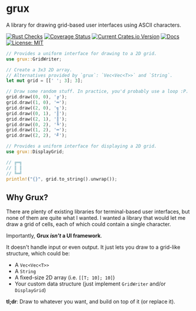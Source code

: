 # grux

A library for drawing grid-based user interfaces using ASCII characters.

[![Rust Checks](https://github.com/matanlurey/grux/actions/workflows/rust.yml/badge.svg)](https://github.com/matanlurey/grux/actions/workflows/rust.yml)
[![Coverage Status](https://coveralls.io/repos/github/matanlurey/grux/badge.svg)](https://coveralls.io/github/matanlurey/grux)
[![Current Crates.io Version](https://img.shields.io/crates/v/grux.svg)](https://crates.io/crates/grux)
[![Docs](https://docs.rs/grux/badge.svg)](https://docs.rs/grux/)
[![License: MIT](https://img.shields.io/badge/License-MIT-yellow.svg)](https://opensource.org/licenses/MIT)

<!-- TODO: Sync this somehow with examples/array.rs -->

```rs
// Provides a uniform interface for drawing to a 2D grid.
use grux::GridWriter;

// Create a 3x3 2D array.
// Alternatives provided by `grux`: `Vec<Vec<T>>` and `String`.
let mut grid = [[' '; 3]; 3];

// Draw some random stuff. In practice, you'd probably use a loop :P.
grid.draw((0, 0), '╔');
grid.draw((1, 0), '═');
grid.draw((2, 0), '╗');
grid.draw((0, 1), '║');
grid.draw((2, 1), '║');
grid.draw((0, 2), '╚');
grid.draw((1, 2), '═');
grid.draw((2, 2), '╝');

// Provides a uniform interface for displaying a 2D grid.
use grux::DisplayGrid;

// ╔═╗
// ║ ║
// ╚═╝
println!("{}", grid.to_string().unwrap());
```

## Why Grux?

There are plenty of existing libraries for terminal-based user interfaces, but
none of them are quite what I wanted. I wanted a library that would let me draw
a grid of cells, each of which could contain a single character.

Importantly, **Grux _isn't_ a UI framework**.

It doesn't handle input or even output. It just lets you draw to a grid-like
structure, which could be:

- A `Vec<Vec<T>>`
- A `String`
- A fixed-size 2D array (i.e. `[[T; 10]; 10]`)
- Your custom data structure (just implement `GridWriter` and/or `DisplayGrid`)

**tl;dr**: Draw to whatever you want, and build on top of it (or replace it).
